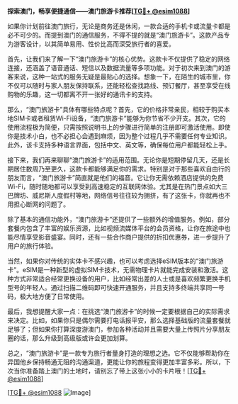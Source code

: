 **探索澳门，畅享便捷通信——澳门旅游卡推荐[[TG💪+ @esim1088](https://t.me/s/esim1088)]**

如果你计划前往澳门旅行，无论是商务还是休闲，一款合适的手机卡或流量卡都是必不可少的。而提到澳门的通信服务，不得不提的就是“澳门旅游卡”。这款产品专为游客设计，以其简单易用、性价比高而深受旅行者的喜爱。

首先，让我们来了解一下“澳门旅游卡”的核心优势。这款卡不仅提供了稳定的网络连接，还涵盖了语音通话、短信以及数据流量等多项功能。对于初次来到澳门的游客来说，这种一站式的服务无疑是最贴心的选择。想象一下，在陌生的城市里，你不仅可以随时与家人朋友保持联系，还能轻松查找路线、预订餐厅，甚至享受在线购物的乐趣，这一切都离不开一张好的通讯卡的支持。

那么，“澳门旅游卡”具体有哪些特点呢？首先，它的价格非常亲民，相较于购买本地SIM卡或者租赁Wi-Fi设备，“澳门旅游卡”能够为你节省不少开支。其次，它的使用流程极为简便，只需按照说明书上的步骤进行简单的注册即可激活使用。即使你是技术小白，也不必担心会遇到麻烦，因为整个过程几乎不需要任何专业知识。此外，该卡支持多种语言界面，包括中文、英文等，确保每位用户都能轻松上手。

接下来，我们再来聊聊“澳门旅游卡”的适用范围。无论你是短期停留几天，还是长期居住数周乃至更久，这款卡都能够满足你的需求。特别是对于那些喜欢自由行的朋友而言，“澳门旅游卡”简直就是他们的福音。它让你无需依赖酒店提供的免费Wi-Fi，随时随地都可以享受到高速稳定的互联网体验。尤其是在热门景点如大三巴牌坊、威尼斯人度假村等地，网络信号往往较为拥挤，有了这张卡，你就再也不用担心断网的问题了。

除了基本的通信功能外，“澳门旅游卡”还提供了一些额外的增值服务。例如，部分套餐内包含了丰富的娱乐资源，比如视频流媒体平台的会员资格，让你在旅途中也能尽情享受影音盛宴。同时，还有一些合作商户提供的折扣优惠券，进一步提升了用户的旅行体验。

当然，如果你对传统的实体卡不感兴趣，也可以考虑选择eSIM版本的“澳门旅游卡”。eSIM是一种新型的虚拟SIM卡技术，无需物理卡片就能完成安装和激活。这种方式非常适合经常更换设备的用户，比如经常出差的人士或是喜欢频繁更换手机型号的年轻人。通过扫描二维码即可快速开通服务，并且支持多终端共享同一号码，极大地方便了日常使用。

最后，我想提醒大家一点：在挑选“澳门旅游卡”的时候一定要根据自己的实际需求来决定。比如，如果你只是偶尔需要打电话报平安，那么选择基础版的流量套餐就足够了；但如果你打算深度游澳门，参加各种活动并且需要大量上传照片分享朋友圈的话，那么升级到高级版或许会更加划算。

总之，“澳门旅游卡”是一款专为旅行者量身打造的理想之选。它不仅能够帮助你在异国他乡保持畅通无阻的沟通渠道，更能让你的旅程变得更加丰富多彩。所以，下次当你准备踏上澳门的土地时，请别忘了带上这张小小的卡片哦！[[TG💪+ @esim1088](https://t.me/s/esim1088)]

[[TG💪+ @esim1088](https://t.me/s/esim1088) ![Image](https://i.postimg.cc/4NQfJmqS/Snipaste-2025-05-13-00-14-12.png)]